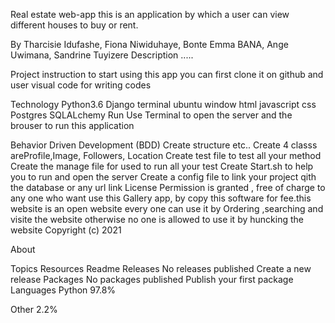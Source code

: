 Real estate web-app
this is an application by which a user can view different houses to buy or rent.

By Tharcisie Idufashe, Fiona Niwiduhaye, Bonte Emma BANA, Ange Uwimana, Sandrine Tuyizere
Description
.....


Project instruction
to start using this app you can first clone it on github and user visual code for writing codes

Technology 
Python3.6
Django
terminal
ubuntu window
html
javascript
css
Postgres SQLALchemy
Run
Use Terminal to open the server and the brouser to run this application

Behavior Driven Development (BDD)
Create structure etc..
Create 4 classs areProfile,Image, Followers, Location
Create test file to test all your method
Create the manage file for used to run all your test
Create Start.sh to help you to run and open the server
Create a config file to link your project qith the database or any url link
License
Permission is granted , free of charge to any one who want use this Gallery app, by copy this software for fee.this website is an open website every one can use it by Ordering ,searching and visite the website otherwise no one is allowed to use it by huncking the website Copyright (c) 2021

About



Topics
Resources
 Readme
Releases
No releases published
Create a new release
Packages
No packages published
Publish your first package
Languages
Python
97.8%
 
Other
2.2%
